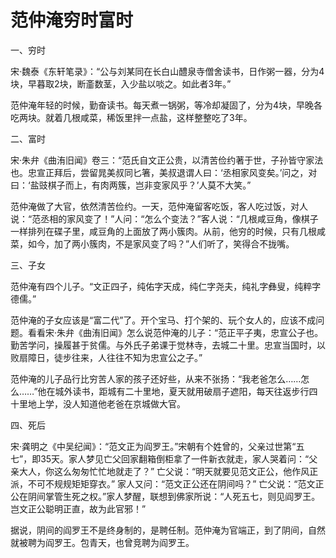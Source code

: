 # 范仲淹穷时富时

一、穷时 

宋·魏泰《东轩笔录》：“公与刘某同在长白山醴泉寺僧舍读书，日作粥一器，分为4块，早暮取2块，断齑数茎，入少盐以啖之。如此者3年。” 

范仲淹年轻的时候，勤奋读书。每天煮一锅粥，等冷却凝固了，分为4块，早晚各吃两块。就着几根咸菜，稀饭里拌一点盐，这样整整吃了3年。 

二、富时 

宋·朱弁《曲洧旧闻》卷三：“范氏自文正公贵，以清苦俭约著于世，子孙皆守家法也。忠宣正拜后，尝留晁美叔同匕箸，美叔退谓人曰：‘丞相家风变矣。’问之，对曰：‘盐豉棋子而上，有肉两簇，岂非变家风乎？’人莫不大笑。” 

范仲淹做了大官，依然清苦俭约。一天，范仲淹留客吃饭，客人吃过饭，对人说：“范丞相的家风变了！”人问：“怎么个变法？”客人说：“几根咸豆角，像棋子一样排列在碟子里，咸豆角的上面放了两小簇肉。从前，他穷的时候，只有几根咸菜，如今，加了两小簇肉，不是家风变了吗？”人们听了，笑得合不拢嘴。 

三、子女 

范仲淹有四个儿子。“文正四子，纯佑字天成，纯仁字尧夫，纯礼字彝叟，纯粹字德儒。” 

范仲淹的子女应该是“富二代”了。开个宝马、打个架的、玩个女人的，应该不成问题。看看宋·朱弁《曲洧旧闻》怎么说范仲淹的儿子：“范正平子夷，忠宣公子也。勤苦学问，操履甚于贫儒。与外氏子弟课于觉林寺，去城二十里。忠宣当国时，以败扇障日，徒步往来，人往往不知为忠宣公之子。” 

范仲淹的儿子品行比穷苦人家的孩子还好些，从来不张扬：“我老爸怎么……怎么……”他在城外读书，距城有二十里地，夏天就用破扇子遮阳，每天往返步行四十里地上学，没人知道他老爸在京城做大官。 

四、死后 

宋·龚明之《中吴纪闻》：“范文正为阎罗王。”宋朝有个姓曾的，父亲过世第“五七”，即35天。家人梦见亡父回家翻箱倒柜拿了一件新衣就走，家人哭着问：“父亲大人，你这么匆匆忙忙地就走了？” 亡父说：“明天就要见范文正公，他作风正派，不可不规规矩矩穿衣。” 家人又问：“范文正公还在阴间吗？” 亡父说：“范文正公在阴间掌管生死之权。”家人梦醒，联想到佛家所说：“人死五七，则见阎罗王。岂文正公聪明正直，故为此官邪！” 

据说，阴间的阎罗王不是终身制的，是聘任制。范仲淹为官端正，到了阴间，自然就被聘为阎罗王。包青天，也曾竞聘为阎罗王。